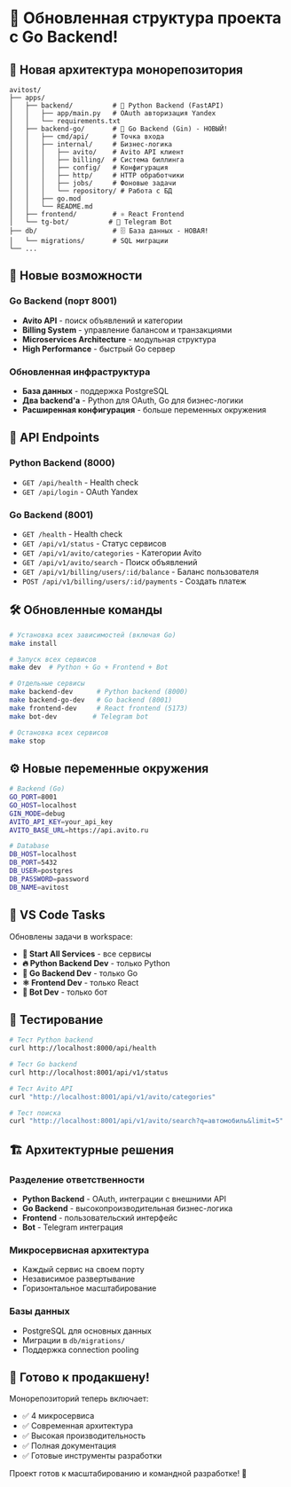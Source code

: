 # 🎉 Обновленная структура проекта с Go Backend!

## 📁 Новая архитектура монорепозитория

```
avitost/
├── apps/
│   ├── backend/          # 🐍 Python Backend (FastAPI)
│   │   ├── app/main.py   # OAuth авторизация Yandex
│   │   └── requirements.txt
│   ├── backend-go/       # 🏃 Go Backend (Gin) - НОВЫЙ!
│   │   ├── cmd/api/      # Точка входа
│   │   ├── internal/     # Бизнес-логика
│   │   │   ├── avito/    # Avito API клиент
│   │   │   ├── billing/  # Система биллинга
│   │   │   ├── config/   # Конфигурация
│   │   │   ├── http/     # HTTP обработчики
│   │   │   ├── jobs/     # Фоновые задачи
│   │   │   └── repository/ # Работа с БД
│   │   ├── go.mod
│   │   └── README.md
│   ├── frontend/         # ⚛️ React Frontend
│   └── tg-bot/          # 🤖 Telegram Bot
├── db/                   # 🗄️ База данных - НОВАЯ!
│   └── migrations/       # SQL миграции
└── ...
```

## 🚀 Новые возможности

### Go Backend (порт 8001)

- **Avito API** - поиск объявлений и категории
- **Billing System** - управление балансом и транзакциями
- **Microservices Architecture** - модульная структура
- **High Performance** - быстрый Go сервер

### Обновленная инфраструктура

- **База данных** - поддержка PostgreSQL
- **Два backend'а** - Python для OAuth, Go для бизнес-логики
- **Расширенная конфигурация** - больше переменных окружения

## 📡 API Endpoints

### Python Backend (8000)

- `GET /api/health` - Health check
- `GET /api/login` - OAuth Yandex

### Go Backend (8001)

- `GET /health` - Health check
- `GET /api/v1/status` - Статус сервисов
- `GET /api/v1/avito/categories` - Категории Avito
- `GET /api/v1/avito/search` - Поиск объявлений
- `GET /api/v1/billing/users/:id/balance` - Баланс пользователя
- `POST /api/v1/billing/users/:id/payments` - Создать платеж

## 🛠 Обновленные команды

```bash
# Установка всех зависимостей (включая Go)
make install

# Запуск всех сервисов
make dev  # Python + Go + Frontend + Bot

# Отдельные сервисы
make backend-dev      # Python backend (8000)
make backend-go-dev   # Go backend (8001)
make frontend-dev     # React frontend (5173)
make bot-dev         # Telegram bot

# Остановка всех сервисов
make stop
```

## ⚙️ Новые переменные окружения

```bash
# Backend (Go)
GO_PORT=8001
GO_HOST=localhost
GIN_MODE=debug
AVITO_API_KEY=your_api_key
AVITO_BASE_URL=https://api.avito.ru

# Database
DB_HOST=localhost
DB_PORT=5432
DB_USER=postgres
DB_PASSWORD=password
DB_NAME=avitost
```

## 🎯 VS Code Tasks

Обновлены задачи в workspace:

- **🚀 Start All Services** - все сервисы
- **🔥 Python Backend Dev** - только Python
- **🏃 Go Backend Dev** - только Go
- **⚛️ Frontend Dev** - только React
- **🤖 Bot Dev** - только бот

## 🧪 Тестирование

```bash
# Тест Python backend
curl http://localhost:8000/api/health

# Тест Go backend
curl http://localhost:8001/api/v1/status

# Тест Avito API
curl "http://localhost:8001/api/v1/avito/categories"

# Тест поиска
curl "http://localhost:8001/api/v1/avito/search?q=автомобиль&limit=5"
```

## 🏗 Архитектурные решения

### Разделение ответственности

- **Python Backend** - OAuth, интеграции с внешними API
- **Go Backend** - высокопроизводительная бизнес-логика
- **Frontend** - пользовательский интерфейс
- **Bot** - Telegram интеграция

### Микросервисная архитектура

- Каждый сервис на своем порту
- Независимое развертывание
- Горизонтальное масштабирование

### Базы данных

- PostgreSQL для основных данных
- Миграции в `db/migrations/`
- Поддержка connection pooling

## 🚀 Готово к продакшену!

Монорепозиторий теперь включает:

- ✅ 4 микросервиса
- ✅ Современная архитектура
- ✅ Высокая производительность
- ✅ Полная документация
- ✅ Готовые инструменты разработки

Проект готов к масштабированию и командной разработке! 🎯
